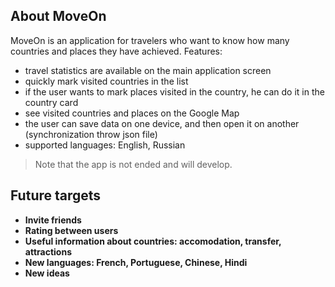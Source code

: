 ## About MoveOn

MoveOn is an application for travelers who want to know how many countries and places they have achieved. Features:
- travel statistics are available on the main application screen
- quickly mark visited countries in the list
- if the user wants to mark places visited in the country, he can do it in the country card
- see visited countries and places on the Google Map
- the user can save data on one device, and then open it on another (synchronization throw json file)
- supported languages: English, Russian

> Note that the app is not ended and will develop. 

## Future targets

- **Invite friends**
- **Rating between users**
- **Useful information about countries: accomodation, transfer, attractions**
- **New languages: French, Portuguese, Chinese, Hindi**
- **New ideas**